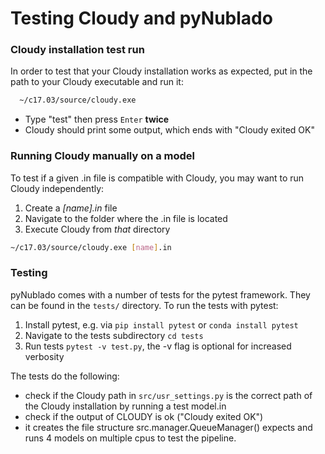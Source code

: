 # Testing Cloudy and pyNublado



### Cloudy installation test run 

In order to test that your Cloudy installation works as expected, put in the path to your Cloudy executable and run it:

```bash 
  ~/c17.03/source/cloudy.exe
```

* Type "test" then press ```Enter``` **twice**
* Cloudy should print some output, which ends with "Cloudy exited OK"

### Running Cloudy manually on a model 

To test if a given .in file is compatible with Cloudy, you may want to run Cloudy independently:

1. Create a _[name].in_ file
2. Navigate to the folder where the .in file is located
3. Execute Cloudy from _that_ directory 
   
```bash
~/c17.03/source/cloudy.exe [name].in
```

### Testing

pyNublado comes with a number of tests for the pytest framework. They can be found in the ```tests/``` directory. To run the tests with pytest:

1. Install pytest, e.g. via ```pip install pytest``` or ```conda install pytest```
2. Navigate to the tests subdirectory ```cd tests```
3. Run tests ```pytest -v test.py```, the -v flag is optional for increased verbosity

The tests do the following:

* check if the Cloudy path in ```src/usr_settings.py``` is the correct path of the Cloudy installation by running a test model.in
* check if the output of CLOUDY is ok ("Cloudy exited OK")
* it creates the file structure src.manager.QueueManager() expects and runs 4 models on multiple cpus to test the pipeline.
